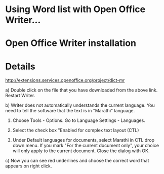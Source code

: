 # Using Word list with Open Office Writer...

# Open Office Writer installation #

# Details #
http://extensions.services.openoffice.org/project/dict-mr

a) Double click on the file that you have downloaded from the above link. Restart Writer.

b) Writer does not automatically understands the current language. You need to tell the software that the text is in "Marathi" language.

1. Choose Tools - Options. Go to Language Settings - Languages.

2. Select the check box "Enabled for complex text layout (CTL)

3. Under Default languages for documents, select Marathi in CTL drop down menu. If you mark "For the current document only", your choice will only apply to the current document. Close the dialog with OK.

c) Now you can see red underlines and choose the correct word that appears on right click.